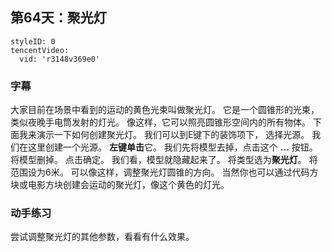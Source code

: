 ## 第64天：聚光灯


```@TencentVideo
styleID: 0
tencentVideo:
  vid: 'r3148v369e0'

```

### 字幕

大家目前在场景中看到的运动的黄色光束叫做聚光灯。
它是一个圆锥形的光束，类似夜晚手电筒发射的灯光。
像这样，它可以照亮圆锥形空间内的所有物体。
下面我来演示一下如何创建聚光灯。
我们可以到E键下的装饰项下，
选择光源。
我们在这里创建一个光源。
**左键单击**它。
我们先将模型去掉，点击这个 **...** 按钮。
将模型删掉。
点击确定。
我们看，模型就隐藏起来了。
将类型选为**聚光灯**。
将范围设为6米。
可以像这样，调整聚光灯圆锥的方向。
当然你也可以通过代码方块或电影方块创建会运动的聚光灯，像这个黄色的灯光。

### 动手练习
尝试调整聚光灯的其他参数，看看有什么效果。